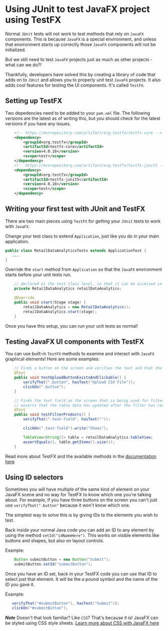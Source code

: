 # Using JUnit to test JavaFX project using TestFX

Normal `JUnit` tests will not work to test methods that rely on `JavaFX` components. This is because `JavaFX` is a special environment, and unless that environment starts up correctly those `JavaFX` components will not be initialized.

But we still need to test `JavaFX` projects just as much as other projects - what can we do?!

Thankfully, developers have solved this by creating a library of code that adds on to `JUnit` and allows you to properly unit test `JavaFX` projects. It also adds cool features for testing the UI components. It's called `TestFX`.

## Setting up TestFX

Two depedencies need to be added to your `pom.xml` file. The following versions are the latest as of writing this, but you should check for the latest versions if you have any issues.

```xml
    <!-- https://mvnrepository.com/artifact/org.testfx/testfx-core -->
    <dependency>
        <groupId>org.testfx</groupId>
        <artifactId>testfx-core</artifactId>
        <version>4.0.18</version>
        <scope>test</scope>
    </dependency>
    <!-- https://mvnrepository.com/artifact/org.testfx/testfx-junit5 -->
    <dependency>
        <groupId>org.testfx</groupId>
        <artifactId>testfx-junit5</artifactId>
        <version>4.0.18</version>
        <scope>test</scope>
    </dependency>
```

## Writing your first test with JUnit and TestFX

There are two main pieces using `TestFX` for getting your `JUnit` tests to work with `JavaFX`.

Change your test class to extend `Application`, just like you do in your main application.

```java
public class RetailDataAnalyticsTests extends ApplicationTest {
   ....
}
```

Override the `start` method from `Application` so that the `JavaFX` environment starts before your unit tests run.

```java
    // declared at the test class level, so that it can be accessed in each test
    private RetailDataAnalytics retailDataAnalytics;

    @Override
    public void start(Stage stage) {
        retailDataAnalytics = new RetailDataAnalytics();
        retailDataAnalytics.start(stage);
    }
```

Once you have this setup, you can run your unit tests as normal!

## Testing JavaFX UI components with TestFX

You can use built-in `TestFX` methods to examine and interact with `JavaFX` graphical elements! Here are some examples:

```java
    // Finds a button on the screen and verifies the text and that the button is clickable.
    @Test
    public void testUploadButtonExistsAndClickable() {
        verifyThat(".button", hasText("Upload CSV File"));
        clickOn(".button");
    }
```

```java
    // Finds the text field on the screen that is being used for filtering. Writes "shoes" as the filter option.
    // asserts that the table data has updated after the filter has ran.
    @Test
    public void testFilterProducts() {
        verifyThat(".text-field", hasText(""));

        clickOn(".text-field").write("Shoes");

        TableView<String[]> table = retailDataAnalytics.tableView;
        assertEquals(1, table.getItems().size());
    }
```

Read more about TestFX and the available methods in the [documentation here](https://testfx.github.io/TestFX/)

## Using ID selectors

Sometimes you will have multiple of the same kind of element on your JavaFX scene and no way for TestFX to know which one you're talking about. For example, if you have three buttons on the screen you can't just use `verifyThat(".button"` because it won't know which one.

The simplest way to solve this is by giving IDs to the elements you wish to test.

Back inside your normal Java code you can add an ID to any element by using the method `setId("idNameHere")`. This works on visible elements like buttons and shapes, but also on layout controls.

Example:
```java
    Button submitButton = new Button("Submit");
    submitButton.setId("submitButton");
```

Once you have an ID set, back in your TestFX code you can use that ID to select just that element. It will be the a pound symbol and the name of the ID you gave it.

Example:
```java
   verifyThat("#submitButton"), hasText("Submit"));
   clickOn("#submitButton");
```

***Note*** Doesn't that look familiar? Like `CSS`? That's because it is! JavaFX can be styled using CSS style sheets. [Learn more about CSS with JavaFX here](https://www.tutorialspoint.com/javafx/javafx_css.htm)
